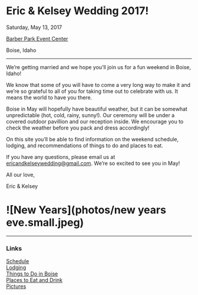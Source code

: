# Eric & Kelsey Wedding 2017! 

Saturday, May 13, 2017

[Barber Park Event Center](https://goo.gl/maps/2SZguPMKoFR2 ) 

Boise, Idaho

***

We’re getting married and we hope you’ll join us for a fun weekend in Boise, Idaho!

We know that some of you will have to come a very long way to make it and we’re so grateful to all of you for taking time out to celebrate with us. It means the world to have you there.

Boise in May will hopefully have beautiful weather, but it can be somewhat unpredictable (hot, cold, rainy, sunny!). Our ceremony will be under a covered outdoor pavillion and our reception inside. We encourage you to check the weather before you pack and dress accordingly!

On this site you’ll be able to find information on the weekend schedule, lodging, and recommendations of things to do and places to eat. 

If you have any questions, please email us at ericandkelseywedding@gmail.com. We’re so excited to see you in May!

All our love,

Eric & Kelsey


![New Years](photos/new years eve.small.jpeg)
=======
***

### Links  
[Schedule](https://github.com/kelseyanderic/invitation/blob/master/schedule.md)  
[Lodging](https://github.com/kelseyanderic/invitation/blob/master/lodging.md)  
[Things to Do in Boise](https://github.com/kelseyanderic/invitation/blob/master/things_to_do.md)  
[Places to Eat and Drink](https://github.com/kelseyanderic/invitation/blob/master/places_to_eat_drink.md)  
[Pictures](https://github.com/kelseyanderic/invitation/blob/master/some_snaps.md)  


